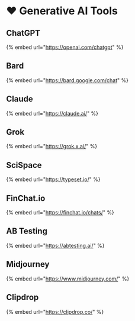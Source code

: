 # ❤ Generative AI Tools

## ChatGPT

{% embed url="https://openai.com/chatgpt" %}

## Bard

{% embed url="https://bard.google.com/chat" %}

## Claude

{% embed url="https://claude.ai/" %}

## Grok

{% embed url="https://grok.x.ai/" %}

## SciSpace

{% embed url="https://typeset.io/" %}

## FinChat.io

{% embed url="https://finchat.io/chats/" %}

## AB Testing

{% embed url="https://abtesting.ai/" %}

## Midjourney

{% embed url="https://www.midjourney.com/" %}

## Clipdrop

{% embed url="https://clipdrop.co/" %}
